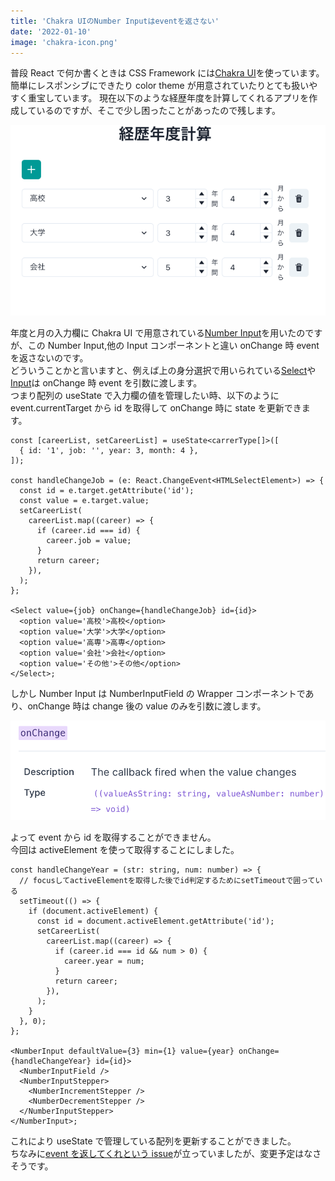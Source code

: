 ```yaml
---
title: 'Chakra UIのNumber Inputはeventを返さない'
date: '2022-01-10'
image: 'chakra-icon.png'
---
```


普段 React で何か書くときは CSS Framework には[Chakra UI](https://chakra-ui.com/)を使っています。  
簡単にレスポンシブにできたり color theme が用意されていたりとても扱いやすく重宝しています。
現在以下のような経歴年度を計算してくれるアプリを作成しているのですが、そこで少し困ったことがあったので残します。

![picture 1](career-calculate.png)

年度と月の入力欄に Chakra UI で用意されている[Number Input](https://chakra-ui.com/docs/form/number-input)を用いたのですが、この Number Input,他の Input コンポーネントと違い onChange 時 event を返さないのです。  
どういうことかと言いますと、例えば上の身分選択で用いられている[Select](https://chakra-ui.com/docs/form/select)や[Input](https://chakra-ui.com/docs/form/input)は onChange 時 event を引数に渡します。  
つまり配列の useState で入力欄の値を管理したい時、以下のように event.currentTarget から id を取得して onChange 時に state を更新できます。

```tsx
const [careerList, setCareerList] = useState<carrerType[]>([
  { id: '1', job: '', year: 3, month: 4 },
]);

const handleChangeJob = (e: React.ChangeEvent<HTMLSelectElement>) => {
  const id = e.target.getAttribute('id');
  const value = e.target.value;
  setCareerList(
    careerList.map((career) => {
      if (career.id === id) {
        career.job = value;
      }
      return career;
    }),
  );
};

<Select value={job} onChange={handleChangeJob} id={id}>
  <option value='高校'>高校</option>
  <option value='大学'>大学</option>
  <option value='高専'>高専</option>
  <option value='会社'>会社</option>
  <option value='その他'>その他</option>
</Select>;
```

しかし Number Input は NumberInputField の Wrapper コンポーネントであり、onChange 時は change 後の value のみを引数に渡します。

![picture 2](onchange-argument.png)

よって event から id を取得することができません。  
今回は activeElement を使って取得することにしました。

```tsx
const handleChangeYear = (str: string, num: number) => {
  // focusしてactiveElementを取得した後でid判定するためにsetTimeoutで囲っている
  setTimeout(() => {
    if (document.activeElement) {
      const id = document.activeElement.getAttribute('id');
      setCareerList(
        careerList.map((career) => {
          if (career.id === id && num > 0) {
            career.year = num;
          }
          return career;
        }),
      );
    }
  }, 0);
};

<NumberInput defaultValue={3} min={1} value={year} onChange={handleChangeYear} id={id}>
  <NumberInputField />
  <NumberInputStepper>
    <NumberIncrementStepper />
    <NumberDecrementStepper />
  </NumberInputStepper>
</NumberInput>;
```

これにより useState で管理している配列を更新することができました。  
ちなみに[event を返してくれという issue](https://github.com/chakra-ui/chakra-ui/issues/617)が立っていましたが、変更予定はなさそうです。
